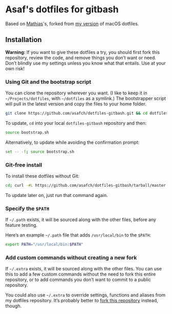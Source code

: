 # Asaf's dotfiles for gitbash

Based on [Mathias](https://github.com/mathiasbynens/dotfiles)'s, forked from [my version](https://github.com/asafch/dotfiles) of macOS dotfiles.

## Installation

**Warning:** If you want to give these dotfiles a try, you should first fork this repository, review the code, and remove things you don’t want or need. Don’t blindly use my settings unless you know what that entails. Use at your own risk!

### Using Git and the bootstrap script

You can clone the repository wherever you want. (I like to keep it in `~/Projects/dotfiles`, with `~/dotfiles` as a symlink.) The bootstrapper script will pull in the latest version and copy the files to your home folder.

```bash
git clone https://github.com/asafch/dotfiles-gitbash.git && cd dotfiles-gitbash && source bootstrap.sh
```

To update, `cd` into your local `dotfiles-gitbash` repository and then:

```bash
source bootstrap.sh
```

Alternatively, to update while avoiding the confirmation prompt:

```bash
set -- -f; source bootstrap.sh
```

### Git-free install

To install these dotfiles without Git:

```bash
cd; curl -#L https://github.com/asafch/dotfiles-gitbash/tarball/master | tar -xzv --strip-components 1 --exclude={README.md,bootstrap.sh,.osx,LICENSE-MIT.txt}
```

To update later on, just run that command again.

### Specify the `$PATH`

If `~/.path` exists, it will be sourced along with the other files, before any feature testing.

Here’s an example `~/.path` file that adds `/usr/local/bin` to the `$PATH`:

```bash
export PATH="/usr/local/bin:$PATH"
```

### Add custom commands without creating a new fork

If `~/.extra` exists, it will be sourced along with the other files. You can use this to add a few custom commands without the need to fork this entire repository, or to add commands you don’t want to commit to a public repository.

You could also use `~/.extra` to override settings, functions and aliases from my dotfiles repository. It’s probably better to [fork this repository](https://github.com/asafch/dotfiles-gitbash/fork) instead, though.
